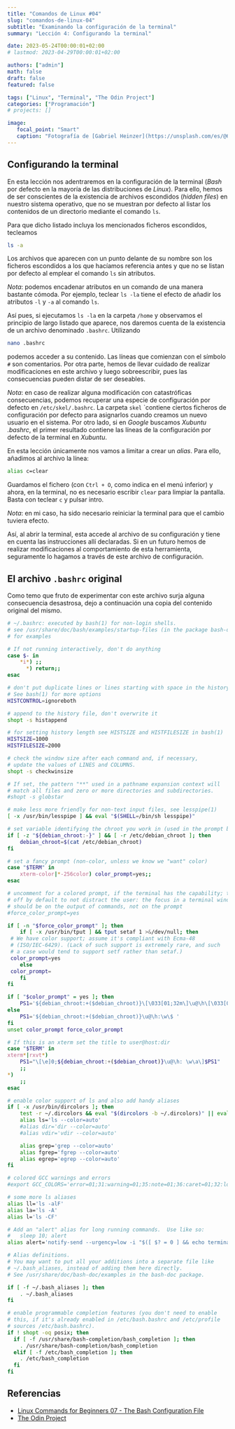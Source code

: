 ```yaml
---
title: "Comandos de Linux #04"
slug: "comandos-de-linux-04"
subtitle: "Examinando la configuración de la terminal"
summary: "Lección 4: Configurando la terminal"

date: 2023-05-24T00:00:01+02:00
# lastmod: 2023-04-29T00:00:01+02:00

authors: ["admin"]
math: false
draft: false
featured: false

tags: ["Linux", "Terminal", "The Odin Project"]
categories: ["Programación"]
# projects: []

image:
   focal_point: "Smart"
   caption: "Fotografía de [Gabriel Heinzer](https://unsplash.com/es/@6heinz3r), disponible en [Unsplash](https://unsplash.com/es/fotos/4Mw7nkQDByk)."
---
```


## Configurando la terminal

En esta lección nos adentraremos en la configuración de la terminal (*Bash* por defecto en la mayoría de las distribuciones de *Linux*). Para ello, hemos de ser conscientes de la existencia de archivos escondidos (*hidden files*) en nuestro sistema operativo, que no se muestran por defecto al listar los contenidos de un directorio mediante el comando `ls`.

Para que dicho listado incluya los mencionados ficheros escondidos, tecleamos

```bash
ls -a
```

Los archivos que aparecen con un punto delante de su nombre son los ficheros escondidos a los que hacíamos referencia antes y que no se listan por defecto al emplear el comando `ls` sin atributos.

*Nota*: podemos encadenar atributos en un comando de una manera bastante cómoda. Por ejemplo, teclear `ls -la` tiene el efecto de añadir los atributos `-l` y `-a` al comando `ls`.

Así pues, si ejecutamos `ls -la` en la carpeta `/home` y observamos el principio de largo listado que aparece, nos daremos cuenta de la existencia de un archivo denominado `.bashrc`. Utilizando

```bash
nano .bashrc
```

podemos acceder a su contenido. Las líneas que comienzan con el símbolo `#` son comentarios. Por otra parte, hemos de llevar cuidado de realizar modificaciones en este archivo y luego sobreescribir, pues las consecuencias pueden distar de ser deseables.

*Nota*: en caso de realizar alguna modificación con catastróficas consecuencias, podemos recuperar una especie de configuración por defecto en `/etc/skel/.bashrc`. La carpeta `skel` `contiene ciertos ficheros de configuración por defecto para asignarlos cuando creamos un nuevo usuario en el sistema. Por otro lado, si en *Google* buscamos *Xubuntu .bashrc*, el primer resultado contiene las líneas de la configuración por defecto de la terminal en *Xubuntu*.

En esta lección únicamente nos vamos a limitar a crear un *alias*. Para ello, añadimos al archivo la línea:

```bash
alias c=clear
```

Guardamos el fichero (con `Ctrl + O`, como indica en el menú inferior) y ahora, en la terminal, no es necesario escribir `clear` para limpiar la pantalla. Basta con teclear `c` y pulsar intro.

*Nota*: en mi caso, ha sido necesario reiniciar la terminal para que el cambio tuviera efecto.

Así, al abrir la terminal, esta accede al archivo de su configuración y tiene en cuenta las instrucciones allí declaradas. Si en un futuro hemos de realizar modificaciones al comportamiento de esta herramienta, seguramente lo hagamos a través de este archivo de configuración.

## El archivo `.bashrc` original

Como temo que fruto de experimentar con este archivo surja alguna consecuencia desastrosa, dejo a continuación una copia del contenido original del mismo.

```bash
# ~/.bashrc: executed by bash(1) for non-login shells.
# see /usr/share/doc/bash/examples/startup-files (in the package bash-doc)
# for examples

# If not running interactively, don't do anything
case $- in
    *i*) ;;
      *) return;;
esac

# don't put duplicate lines or lines starting with space in the history.
# See bash(1) for more options
HISTCONTROL=ignoreboth

# append to the history file, don't overwrite it
shopt -s histappend

# for setting history length see HISTSIZE and HISTFILESIZE in bash(1)
HISTSIZE=1000
HISTFILESIZE=2000

# check the window size after each command and, if necessary,
# update the values of LINES and COLUMNS.
shopt -s checkwinsize

# If set, the pattern "**" used in a pathname expansion context will
# match all files and zero or more directories and subdirectories.
#shopt -s globstar

# make less more friendly for non-text input files, see lesspipe(1)
[ -x /usr/bin/lesspipe ] && eval "$(SHELL=/bin/sh lesspipe)"

# set variable identifying the chroot you work in (used in the prompt below)
if [ -z "${debian_chroot:-}" ] && [ -r /etc/debian_chroot ]; then
    debian_chroot=$(cat /etc/debian_chroot)
fi

# set a fancy prompt (non-color, unless we know we "want" color)
case "$TERM" in
    xterm-color|*-256color) color_prompt=yes;;
esac

# uncomment for a colored prompt, if the terminal has the capability; turned
# off by default to not distract the user: the focus in a terminal window
# should be on the output of commands, not on the prompt
#force_color_prompt=yes

if [ -n "$force_color_prompt" ]; then
    if [ -x /usr/bin/tput ] && tput setaf 1 >&/dev/null; then
 # We have color support; assume it's compliant with Ecma-48
 # (ISO/IEC-6429). (Lack of such support is extremely rare, and such
 # a case would tend to support setf rather than setaf.)
 color_prompt=yes
    else
 color_prompt=
    fi
fi

if [ "$color_prompt" = yes ]; then
    PS1='${debian_chroot:+($debian_chroot)}\[\033[01;32m\]\u@\h\[\033[00m\]:\[\033[01;34m\]\w\[\033[00m\]\$ '
else
    PS1='${debian_chroot:+($debian_chroot)}\u@\h:\w\$ '
fi
unset color_prompt force_color_prompt

# If this is an xterm set the title to user@host:dir
case "$TERM" in
xterm*|rxvt*)
    PS1="\[\e]0;${debian_chroot:+($debian_chroot)}\u@\h: \w\a\]$PS1"
    ;;
*)
    ;;
esac

# enable color support of ls and also add handy aliases
if [ -x /usr/bin/dircolors ]; then
    test -r ~/.dircolors && eval "$(dircolors -b ~/.dircolors)" || eval "$(dircolors -b)"
    alias ls='ls --color=auto'
    #alias dir='dir --color=auto'
    #alias vdir='vdir --color=auto'

    alias grep='grep --color=auto'
    alias fgrep='fgrep --color=auto'
    alias egrep='egrep --color=auto'
fi

# colored GCC warnings and errors
#export GCC_COLORS='error=01;31:warning=01;35:note=01;36:caret=01;32:locus=01:quote=01'

# some more ls aliases
alias ll='ls -alF'
alias la='ls -A'
alias l='ls -CF'

# Add an "alert" alias for long running commands.  Use like so:
#   sleep 10; alert
alias alert='notify-send --urgency=low -i "$([ $? = 0 ] && echo terminal || echo error)" "$(history|tail -n1|sed -e '\''s/^\s*[0-9]\+\s*//;s/[;&|]\s*alert$//'\'')"'

# Alias definitions.
# You may want to put all your additions into a separate file like
# ~/.bash_aliases, instead of adding them here directly.
# See /usr/share/doc/bash-doc/examples in the bash-doc package.

if [ -f ~/.bash_aliases ]; then
    . ~/.bash_aliases
fi

# enable programmable completion features (you don't need to enable
# this, if it's already enabled in /etc/bash.bashrc and /etc/profile
# sources /etc/bash.bashrc).
if ! shopt -oq posix; then
  if [ -f /usr/share/bash-completion/bash_completion ]; then
    . /usr/share/bash-completion/bash_completion
  elif [ -f /etc/bash_completion ]; then
    . /etc/bash_completion
  fi
fi
```


## Referencias

- [Linux Commands for Beginners 07 - The Bash Configuration File](https://youtu.be/esNITi0RkPE)
- [The Odin Project](https://www.theodinproject.com/)

